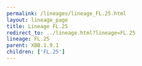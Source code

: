 ```yaml
---
permalink: /lineages/lineage_FL.25.html
layout: lineage_page
title: Lineage FL.25
redirect_to: ../lineage.html?lineage=FL.25
lineage: FL.25
parent: XBB.1.9.1
children: ['FL.25']
---
```

